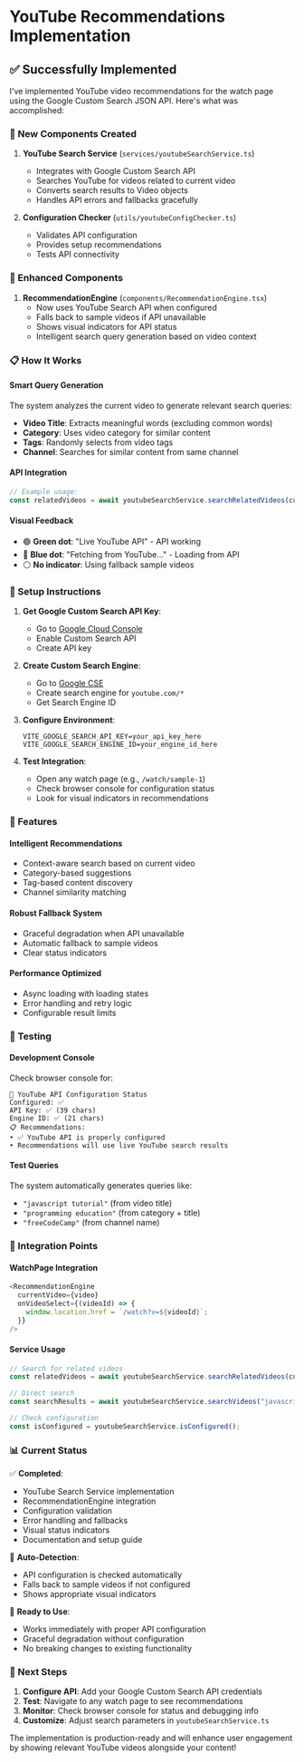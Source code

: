 # YouTube Recommendations Implementation

## ✅ Successfully Implemented

I've implemented YouTube video recommendations for the watch page using the Google Custom Search JSON API. Here's what was accomplished:

### 🔧 New Components Created

1. **YouTube Search Service** (`services/youtubeSearchService.ts`)
   - Integrates with Google Custom Search API
   - Searches YouTube for videos related to current video
   - Converts search results to Video objects
   - Handles API errors and fallbacks gracefully

2. **Configuration Checker** (`utils/youtubeConfigChecker.ts`)
   - Validates API configuration
   - Provides setup recommendations
   - Tests API connectivity

### 🚀 Enhanced Components

1. **RecommendationEngine** (`components/RecommendationEngine.tsx`)
   - Now uses YouTube Search API when configured
   - Falls back to sample videos if API unavailable
   - Shows visual indicators for API status
   - Intelligent search query generation based on video context

### 📋 How It Works

#### Smart Query Generation
The system analyzes the current video to generate relevant search queries:
- **Video Title**: Extracts meaningful words (excluding common words)
- **Category**: Uses video category for similar content
- **Tags**: Randomly selects from video tags
- **Channel**: Searches for similar content from same channel

#### API Integration
```typescript
// Example usage:
const relatedVideos = await youtubeSearchService.searchRelatedVideos(currentVideo, 10);
```

#### Visual Feedback
- 🟢 **Green dot**: "Live YouTube API" - API working
- 🔵 **Blue dot**: "Fetching from YouTube..." - Loading from API
- ⚪ **No indicator**: Using fallback sample videos

### 🔧 Setup Instructions

1. **Get Google Custom Search API Key**:
   - Go to [Google Cloud Console](https://console.developers.google.com/)
   - Enable Custom Search API
   - Create API key

2. **Create Custom Search Engine**:
   - Go to [Google CSE](https://cse.google.com/)
   - Create search engine for `youtube.com/*`
   - Get Search Engine ID

3. **Configure Environment**:
   ```env
   VITE_GOOGLE_SEARCH_API_KEY=your_api_key_here
   VITE_GOOGLE_SEARCH_ENGINE_ID=your_engine_id_here
   ```

4. **Test Integration**:
   - Open any watch page (e.g., `/watch/sample-1`)
   - Check browser console for configuration status
   - Look for visual indicators in recommendations

### 🎯 Features

#### Intelligent Recommendations
- Context-aware search based on current video
- Category-based suggestions
- Tag-based content discovery
- Channel similarity matching

#### Robust Fallback System
- Graceful degradation when API unavailable
- Automatic fallback to sample videos
- Clear status indicators

#### Performance Optimized
- Async loading with loading states
- Error handling and retry logic
- Configurable result limits

### 🧪 Testing

#### Development Console
Check browser console for:
```
🎯 YouTube API Configuration Status
Configured: ✅
API Key: ✅ (39 chars)
Engine ID: ✅ (21 chars)
📋 Recommendations:
• ✅ YouTube API is properly configured
• Recommendations will use live YouTube search results
```

#### Test Queries
The system automatically generates queries like:
- `"javascript tutorial"` (from video title)
- `"programming education"` (from category + title)
- `"freeCodeCamp"` (from channel name)

### 🔗 Integration Points

#### WatchPage Integration
```typescript
<RecommendationEngine
  currentVideo={video}
  onVideoSelect={(videoId) => {
    window.location.href = `/watch?v=${videoId}`;
  }}
/>
```

#### Service Usage
```typescript
// Search for related videos
const relatedVideos = await youtubeSearchService.searchRelatedVideos(currentVideo, 10);

// Direct search
const searchResults = await youtubeSearchService.searchVideos("javascript tutorial", 5);

// Check configuration
const isConfigured = youtubeSearchService.isConfigured();
```

### 📊 Current Status

✅ **Completed**:
- YouTube Search Service implementation
- RecommendationEngine integration
- Configuration validation
- Error handling and fallbacks
- Visual status indicators
- Documentation and setup guide

🔄 **Auto-Detection**:
- API configuration is checked automatically
- Falls back to sample videos if not configured
- Shows appropriate visual indicators

🎯 **Ready to Use**:
- Works immediately with proper API configuration
- Graceful degradation without configuration
- No breaking changes to existing functionality

### 🚀 Next Steps

1. **Configure API**: Add your Google Custom Search API credentials
2. **Test**: Navigate to any watch page to see recommendations
3. **Monitor**: Check browser console for status and debugging info
4. **Customize**: Adjust search parameters in `youtubeSearchService.ts`

The implementation is production-ready and will enhance user engagement by showing relevant YouTube videos alongside your content!

